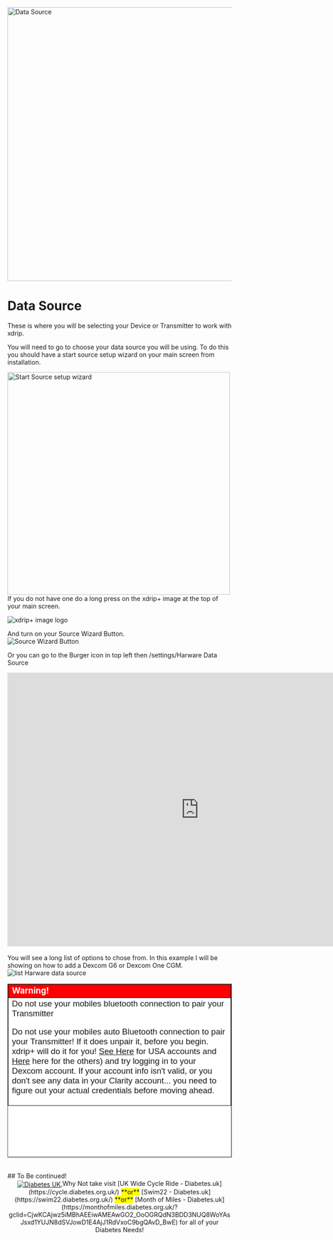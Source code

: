 <!-- this is not on github server its local only and run my mkdocs server!
docs made by D.Galloway 2019- 2021-->
<img width="860" height="615" border="0" align="center"  src="/my-project/img/Hardware Data Source/Hardware Data Source.jpg" title="Data Source"/></a><br>
# **Data Source** <br>
These is where you will be selecting your Device or Transmitter to work with xdrip.<br>

You will need to go to choose your data source you will be using.
To do this you should have a start source setup wizard on your main screen from installation.<br>

<img width="500" height="auto" border="0" align="center"  src="/my-project/img/Hardware Data Source/start source setup wizard.jpg" title="Start Source setup wizard"/></a><br>
If you do not have one do a long press on the xdrip+ image at the top of your main screen.<br>

<img width="auto" height="auto" border="0" align="center"  src="/my-project/img/Hardware Data Source/xdrip image logo.jpg" title="xdrip+ image logo"/></a><br>

And turn on your Source Wizard Button.<br>
<img width="auto" height="auto" border="0" align="center"  src="/my-project/img/Hardware Data Source/source wizard button.jpg" title="Source Wizard Button"/></a><br>

Or you can go to the Burger icon in top left then /settings/Harware Data Source<br>
<iframe id="video294" width="860" height="615" src="https://www.youtube.com/embed/8OnjK3BYeCA" title="YouTube video player" frameborder="0" allow="accelerometer; autoplay; clipboard-write; encrypted-media; gyroscope; picture-in-picture" allowfullscreen></iframe><br><br>
You will see a long list of options to chose from. In this example I will be showing on how to add a Dexcom G6 or Dexcom One CGM.<br>
<img width="auto" height="auto" border="0" align="center"  src="/my-project/img/Hardware Data Source/list Harware data source.jpg" title="list Harware data source"/></a><br>

<table width="1166" height="390" border="1" style="border-color: #000000; background-color: #ffffff;" cellpadding="1" cellspacing="1" height="98">
<tbody>
<tr style="height: 16px;">
<td style="width: 1158px; border-color: #000000; background-color: #FF0000;" fff=""><span style="font-size: 14pt;"><strong><span style="color: #ffffff;">Warning!  </span></strong></span></td>
</tr>
<tr style="height: 56.4063px;">
<td style="width: 1158px; "350 border-color: #000000;><span style="font-family: tahoma, arial, helvetica, sans-serif; font-size: 14pt;">Do not use your mobiles bluetooth connection to pair your Transmitter

Do not use your mobiles auto Bluetooth connection to pair your Transmitter! If it does unpair it, before you begin. xdrip+ will do it for you!  <a href="https://clarity.dexcom.com/" target="_blank" title="Dexcom USA Account">See Here</a> for USA accounts and <a href="https://clarity.dexcom.eu/" target="_blank" title="Dexcom EU Account"> Here</a> here for the others) and try logging in to your Dexcom account. If your account info isn't valid, or you don't see any data in your Clarity account... you need to figure out your actual credentials before moving ahead.
</span></td>
</tr>
</tbody>
</table><br>
## To Be continued!

<br>
<a href="https://www.diabetes.org.uk/" target="_blank">
 <center> <img width="auto" height="auto" border="0" align="center"  src="/my-project/img/Diabetesuk/pngarea.com_rutgers-logo-png-8467605.png" title="Diabetes UK"/>
</a>               Why Not take visit [UK Wide Cycle Ride - Diabetes.uk](https://cycle.diabetes.org.uk/) <span style="background-color: #FFFF00">**or**</span>  [Swim22 - Diabetes.uk](https://swim22.diabetes.org.uk/) <span style="background-color: #FFFF00">**or**</span> [Month of Miles - Diabetes.uk](https://monthofmiles.diabetes.org.uk/?gclid=CjwKCAjwz5iMBhAEEiwAMEAwGO2_OoOGRQdN3BDD3NUQ8WoYAsJsxd1YUJN8dSVJowD1E4AjJ1RdVxoC9bgQAvD_BwE) for all of your Diabetes Needs!
</center>


<!--  
  ******************************************************************************************************************
  mkdocs.yml    # The configuration file.
    docs/
    index.md  # The documentation homepage.
       ...       # Other markdown pages, images and other files.
		
		*************************************************************************
		center text**
		## <center>Now Do  </center><br>
		
		*************************************************************
		
		
<a href="http://nightscout.github.io/pages/update-fork/" target="_blank">
  <img width="auto" height="auto" border="0" align="center"  src="/img/Nightscout/Time to Update Nightscout.png" title="Update Tool"/></a>		
		
		
adding 	Yellow Hightligher!!!!!!!!	with bold too
<span style="background-color: #FFFF00">**Marked text**</span>


<a>
  <img width="auto" height="auto" border="0" align="center"  src="/img/Nightscout/Time to Update Nightscout.png" title="Update Tool"/></a>	




Adding a image with link
<a href="https://www.youtube.com/watch?v=MFsbm45b6YY" target="_blank">
  <img width="auto" height="auto" border="0" align="center"  src="/img/Part 1 Setting up Github 2021/Github account details.jpg" title="github account details"/>
</a><br>


Adding Video

<iframe width="850" height="415" src="https://www.youtube.com/embed/MFsbm45b6YY" title="YouTube video player" frameborder="0" allow="accelerometer; autoplay; clipboard-write; encrypted-media; gyroscope; picture-in-picture" allowfullscreen></iframe>


Adding an embeded video
<iframe id="video3" width="560" height="315" src="https://www.youtube.com/embed/o7-T2IrDJ_A" title="YouTube video player" frameborder="0" allow="accelerometer; autoplay; clipboard-write; encrypted-media; gyroscope; picture-in-picture" allowfullscreen></iframe>


Note
**Note:** a note is something that needs to be mentioned but is apart from the context.


List
This is a regular paragraph.

Paragraph:

1. **Now Open another tab**  to make a Mongodb Atlas** Account: <a href="https://www.mongodb.com/cloud/atlas" target="_blank" title="Click Start Free">See Here</a> 
  and **click** Start Free
 <img width="auto" height="auto" border="0" align="center"  src="/img/Atlas/MongoDB Atlas start free.jpg"Click Start"/>
   2. Sub item two
   3. Sub item three
2. Item two



font size
<font size="4">

</font>

link
<a href=" https://github.com/" target="_blank" title="First create a user account by going to">Click Here</a>


Table
| Syntax | Description |
| ----------- | ----------- |
| Header | Title |
| Paragraph | Text |


Video in a box border!

<table width="1166" border="1" style="border-color: #000000; background-color: #ffffff;" cellpadding="1" cellspacing="1" height="98">
<tbody>
<tr style="height: 16px;">
<td style="width: 1158px; border-color: #000000; background-color: #5B9BD5;" fff=""><span style="font-size: 14pt;"><span style="color: #ffffff;">video Instructions,</span></span></td>
</tr>
<tr style="height: 56.4063px;">
<td style="width: 1158px; border-color: #000000;"><span style="font-family: tahoma, arial, helvetica, sans-serif; font-size: 14pt;">
 <iframe id="video3" width="860" height="515" src="https://www.youtube.com/embed/6o3AdkQBVog" title="YouTube video player" frameborder="0" allow="accelerometer; autoplay; clipboard-write; encrypted-media; gyroscope; picture-in-picture" allowfullscreen></iframe>  </span></td>
</tr>
</tbody>
</table>
*****************************************************
Warning Note<table width="1266" border="1" style="border-color: #000000; background-color: #ffffff;" cellpadding="1" cellspacing="1" height="98">
<tbody>
<tr style="height: 16px;">
<td style="width: 1158px; border-color: #000000; background-color: #FF0000;" fff=""><span style="font-size: 14pt;"><strong><span style="color: #ffffff;">Warning!</span></strong></span></td>
</tr>
<tr style="height: 56.4063px;">
<td style="width: 1158px; border-color: #000000;"><span style="font-family: tahoma, arial, helvetica, sans-serif; font-size: 14pt;"> 1: Some new features, updates, or bug fixes may require that you clear your browser cache before you will see the changes taken effect<br/> 2: If you get no errors and no readings after a while see about doing a <a href="http://127.0.0.1:8000/user-guide/Redeploying%20your%20repository/" target="_blank" title="Redeploying your repository link">Redeploying your repository</a> </span></td>
</tr>
</tbody>
</table>

-->

